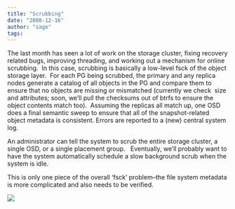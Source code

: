 ```yaml
---
title: "Scrubbing"
date: "2008-12-16"
author: "sage"
tags: 
---
```


The last month has seen a lot of work on the storage cluster, fixing recovery related bugs, improving threading, and working out a mechanism for online scrubbing.  In this case, scrubbing is basically a low-level fsck of the object storage layer.  For each PG being scrubbed, the primary and any replica nodes generate a catalog of all objects in the PG and compare them to ensure that no objects are missing or mismatched (currently we check  size and attributes; soon, we’ll pull the checksums out of btrfs to ensure the object contents match too).  Assuming the replicas all match up, one OSD does a final semantic sweep to ensure that all of the snapshot-related object metadata is consistent. Errors are reported to a (new) central system log.

An administrator can tell the system to scrub the entire storage cluster, a single OSD, or a single placement group.   Eventually, we’ll probably want to have the system automatically schedule a slow background scrub when the system is idle.

This is only one piece of the overall ‘fsck’ problem–the file system metadata is more complicated and also needs to be verified.

![](http://track.hubspot.com/__ptq.gif?a=268973&k=14&bu=http://ceph.com&r=http://ceph.com/uncategorized/scrubbing/&bvt=rss&p=wordpress)
